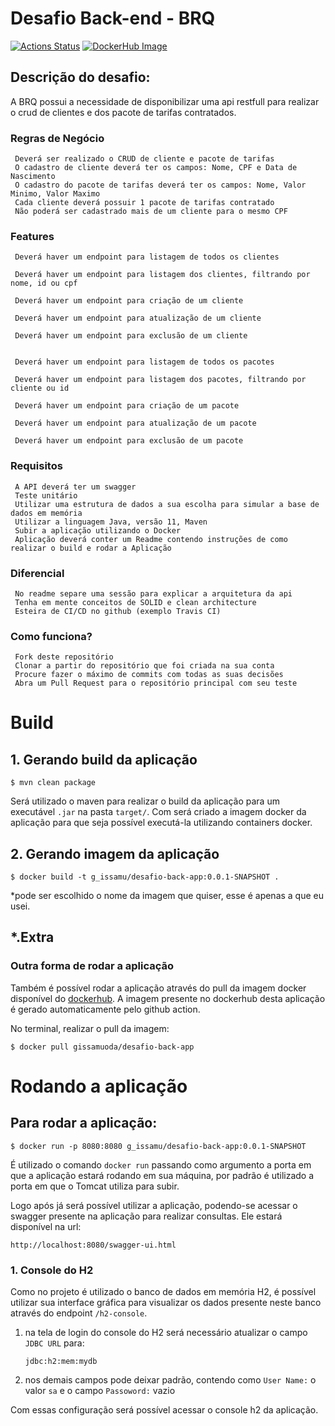 Desafio Back-end - BRQ
====

[![Actions Status](https://github.com/GabsOda/desafio-back/workflows/build-java-application/badge.svg)](https://github.com/GabsOda/desafio-back/actions)
[![DockerHub Image](https://img.shields.io/badge/docker--image-desafio--back--app-blue)](https://hub.docker.com/r/gissamuoda/desafio-back-app)

## Descrição do desafio:

A BRQ possui a necessidade de disponibilizar uma api restfull para realizar o crud de clientes e dos pacote de tarifas contratados.

 ### Regras de Negócio

     Deverá ser realizado o CRUD de cliente e pacote de tarifas
     O cadastro de cliente deverá ter os campos: Nome, CPF e Data de Nascimento
     O cadastro do pacote de tarifas deverá ter os campos: Nome, Valor Minimo, Valor Maximo
     Cada cliente deverá possuir 1 pacote de tarifas contratado
     Não poderá ser cadastrado mais de um cliente para o mesmo CPF

 ### Features

     Deverá haver um endpoint para listagem de todos os clientes 
    
     Deverá haver um endpoint para listagem dos clientes, filtrando por nome, id ou cpf

     Deverá haver um endpoint para criação de um cliente

     Deverá haver um endpoint para atualização de um cliente

     Deverá haver um endpoint para exclusão de um cliente
    
    
     Deverá haver um endpoint para listagem de todos os pacotes 
    
     Deverá haver um endpoint para listagem dos pacotes, filtrando por cliente ou id

     Deverá haver um endpoint para criação de um pacote

     Deverá haver um endpoint para atualização de um pacote

     Deverá haver um endpoint para exclusão de um pacote

 ### Requisitos

     A API deverá ter um swagger
     Teste unitário
     Utilizar uma estrutura de dados a sua escolha para simular a base de dados em memória
     Utilizar a linguagem Java, versão 11, Maven
     Subir a aplicação utilizando o Docker
     Aplicação deverá conter um Readme contendo instruções de como realizar o build e rodar a Aplicação

### Diferencial

     No readme separe uma sessão para explicar a arquitetura da api
     Tenha em mente conceitos de SOLID e clean architecture
     Esteira de CI/CD no github (exemplo Travis CI)

 ### Como funciona?

     Fork deste repositório
     Clonar a partir do repositório que foi criada na sua conta
     Procure fazer o máximo de commits com todas as suas decisões
     Abra um Pull Request para o repositório principal com seu teste

# Build 
## 1. Gerando build da aplicação 

``` shell 
$ mvn clean package
```
Será utilizado o maven para realizar o build da aplicação para um executável ``.jar`` na pasta ``target/``. Com será criado a imagem docker da aplicação para que seja possível executá-la utilizando containers docker. 

## 2. Gerando imagem da aplicação 

``` shell
$ docker build -t g_issamu/desafio-back-app:0.0.1-SNAPSHOT .
```
*pode ser escolhido o nome da imagem que quiser, esse é apenas a que eu usei. 

## *.Extra 
### Outra forma de rodar a aplicação
Também é possível rodar a aplicação através do pull da imagem docker disponível do [dockerhub](https://hub.docker.com/r/gissamuoda/desafio-back-app). 
A imagem presente no dockerhub desta aplicação é gerado automaticamente pelo github action. 

No terminal, realizar o pull da imagem:
```shell 
$ docker pull gissamuoda/desafio-back-app
```

# Rodando a aplicação
## Para rodar a aplicação: 

``` shell
$ docker run -p 8080:8080 g_issamu/desafio-back-app:0.0.1-SNAPSHOT
```
É utilizado o comando ```docker run``` passando como argumento a porta em que a aplicação estará rodando em sua máquina, por padrão é utilizado a porta em que o Tomcat utiliza para subir. 

Logo após já será possível utilizar a aplicação, podendo-se acessar o swagger presente na aplicação para realizar consultas.
Ele estará disponível na url: 
``` 
http://localhost:8080/swagger-ui.html
```

### 1. Console do H2
Como no projeto é utilizado o banco de dados em memória H2, é possível utilizar sua interface gráfica para visualizar os dados presente neste banco através do endpoint ```/h2-console```. 

1. na tela de login do console do H2 será necessário atualizar o campo ```JDBC URL``` para: 
    ```
    jdbc:h2:mem:mydb
    ```

2. nos demais campos pode deixar padrão, contendo como ```User Name:``` o valor ```sa``` e o campo ```Passoword:``` vazio

Com essas configuração será possível acessar o console h2 da aplicação. 
